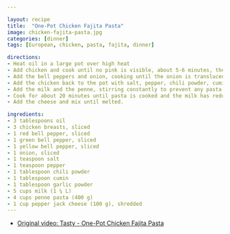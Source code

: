 ```yaml
---

layout: recipe
title:  "One-Pot Chicken Fajita Pasta"
image: chicken-fajita-pasta.jpg
categories: [dinner]
tags: [European, chicken, pasta, fajita, dinner]

directions:
- Heat oil in a large pot over high heat
- Add chicken and cook until no pink is visible, about 5-6 minutes, then take the chicken out.
- Add the bell peppers and onion, cooking until the onion is translucent, about 6 minutes.
- Add the chicken back to the pot with salt, pepper, chili powder, cumin, and garlic powder, stirring until evenly coated, about 30 seconds.
- Add the milk and the penne, stirring constantly to prevent any pasta from sticking.
- Cook for about 20 minutes until pasta is cooked and the milk has reduced to a thick sauce that coats the pasta.
- Add the cheese and mix until melted.

ingredients:
- 3 tablespoons oil
- 3 chicken breasts, sliced
- 1 red bell pepper, sliced
- 1 green bell pepper, sliced
- 1 yellow bell pepper, sliced
- 1 onion, sliced
- 1 teaspoon salt
- 1 teaspoon pepper
- 1 tablespoon chili powder
- 1 tablespoon cumin
- 1 tablespoon garlic powder
- 5 cups milk (1 ¼ L)
- 4 cups penne pasta (400 g)
- 1 cup pepper jack cheese (100 g), shredded
---
```


- [Original video: Tasty - One-Pot Chicken Fajita Pasta](https://www.youtube.com/watch?v=yrWJ2-fUw98)

